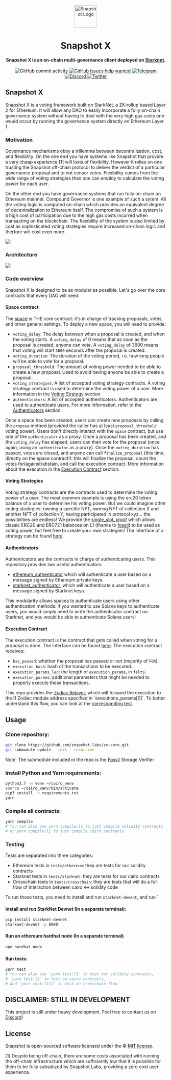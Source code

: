 <div align="center">
    <img src="https://raw.githubusercontent.com/snapshot-labs/snapshot/develop/public/icon.svg" height="70" alt="Snapshot Logo">
    <h1>Snapshot X</h1>
    <strong>Snapshot X is an on-chain multi-governance client deployed on <a href="https://starkware.co/starknet/">Starknet</a>.</strong>
</div>
<br>
<div align="center">
    <img src="https://img.shields.io/github/commit-activity/w/snapshot-labs/snapshot-x" alt="GitHub commit activity">
    <a href="https://github.com/snapshot-labs/snapshot-x/issues?q=is%3Aissue+is%3Aopen+label%3A%22help+wanted%22">
        <img src="https://img.shields.io/github/issues/snapshot-labs/snapshot-x/help wanted" alt="GitHub issues help wanted">
    </a>
    <a href="https://telegram.snapshot.org">
        <img src="https://img.shields.io/badge/Telegram-white?logo=telegram" alt="Telegram">
    </a>
    <a href="https://discord.snapshot.org">
        <img src="https://img.shields.io/discord/707079246388133940.svg?label=&logo=discord&logoColor=ffffff&color=7389D8&labelColor=6A7EC2" alt="Discord">
    </a>
    <a href="https://twitter.com/SnapshotLabs">
        <img src="https://img.shields.io/twitter/follow/SnapshotLabs?label=SnapshotLabs&style=flat&logo=twitter&color=1DA1F2" alt="Twitter">
    </a>
</div>

## Snapshot X

Snapshot X is a voting framework built on StarkNet, a ZK-rollup based Layer 2 for Ethereum. It will allow any DAO to easily incorporate a fully on-chain governance system without having to deal with the very high gas costs one would occur by running the governance system directly on Ethereum Layer 1. 

### Motivation

Governance mechanisms obey a trillemma between decentralization, cost, and flexibility. On the one end you have systems like Snapshot that provide a very cheap experience [1] will losts of flexibility. However it relies on one trusting the Snapshot off-chain protocol to deliver the verdict of a particular governance proposal and to not censor votes. Flexibility comes from the wide range of voting strategies than one can employ to calculate the voting power for each user. 

On the other end you have governance systems that run fully on-chain on Ethereum mainnet. Compound Governor is one example of such a sytem. All the voting logic is computed on-chain which provides an equivalent degree of decentralization to Ethereum itself. The compromise of such a system is a high cost of participation due to the high gas costs incurred when transacting on the blockchain. The flexibility of the system is also limited by cost as sophisticated voting strategies require increased on-chain logic and therfore will cost even more.



![](./docs/milestones/comparisons.png)

### Architecture 



![](./docs/milestones/architecture.png)


### Code overview

Snapshot X is designed to be as modular as possible. Let's go over the core contracts that every DAO will need:

#### Space contract

The [space](contracts/starknet/space/space.cairo) is THE core contract: it's in charge of tracking proposals, votes, and other general settings.
To deploy a new space, you will need to provide:
- `voting_delay`: The delay between when a proposal is created, and when the voting starts. A `voting_delay` of 0 means that as soon as the proposal is created, anyone can vote. A `voting_delay` of 3600 means that voting will start `3600` seconds after the proposal is created.
- `voting_duration`: The duration of the voting period, i.e. how long people will be able to vote for a proposal.
- `proposal_threshold`: The amount of voting power needed to be able to create a new proposal. Used to avoid having anyone be able to create a proposal.
- `voting_strategies`: A list of accepted voting strategy contracts. A voting strategy contract is used to determine the voting power of a user. More information in the [Voting Strategy](#Voting-Strategies) section.
- `authenticators`: A list of accepted authenticators. Authenticators are used to authenticate users. For more information, refer to the [Authenticators](#Authenticators) section.

Once a space has been created, users can create new proposals by calling the `propose` method (provided the caller has at least `proposal_threshold` voting power). Users don't directly interact with the `space` contract, but use one of the `authenticator` as a proxy. Once a proposal has been created, and the `voting_delay` has elapsed, users can then vote for the proposal (once again, using an `authenticator` as a proxy). Once the `voting_duration` has passed, votes are closed, and anyone can call `finalize_proposal` (this time, directly on the space contract!): this will finalize the proposal, count the votes for/against/abstain, and call the execution contract. More information about the execution in the [Execution Contract](#Execution-Contract) section.

#### Voting Strategies

Voting strategy contracts are the contracts used to determine the voting power of a user. The most common example is using the erc20 token balance of a user to determine his voting power. But we could imagine other voting strategies: owning a specific NFT, owning NFT of collection X and another NFT of collection Y, having participated in protocol xyz... the possibilities are endless! We provide the [single_slot_proof](contracts/starknet/strategies/single_slot_proof.cairo) which allows classic ERC20 and ERC721 balances on L1 (thanks to [fossil](https://github.com/OilerNetwork/fossil)) to be used as voting power, but feel free to create your own strategies! The interface of a strategy can be found [here](contracts/starknet/strategies/interface.cairo).

#### Authenticators

Authenticators are the contracts in charge of authenticating users. This repository provides two useful authenticators:
- [ethereum_authenticator](contracts/starknet/authenticator/ethereum.cairo) which will authenticate a user based on a message signed by Ethereum private keys.
- [starknet_authenticator](contracts/starknet/authenticator/starknet.cairo), which will authenticate a user based on a message signed by Starknet keys.

This modularity allows spaces to authenticate users using other authentication methods: if you wanted to use Solana keys to authenticate users, you would simply need to write the authenticator contract on Starknet, and you would be able to authenticate Solana users!

#### Execution Contract

The execution contract is the contract that gets called when voting for a proposal is done. The interface can be found [here](contracts/starknet/execution/interface.cairo). The execution contract receives:
- `has_passed`: whether the proposal has passed or not (majority of `FOR`).
- `execution_hash`: hash of the transactions to be executed.
- `execution_params_len`: the length of `execution_params`, in `felt`s.
- `execution_params`: additional parameters that might be needed to properly execute these transactions.

This repo provides the [Zodiac Relayer](contracts/starknet/execution/zodiac_relayer.cairo`), which will forward the execution to the l1 Zodiac module address specified in `executions_params[0]`. To better understand this flow, you can look at the [corresponding test](test/crosschain/zodiac.ts).

## Usage

### Clone repository:

```bash 
git clone https://github.com/snapshot-labs/sx-core.git
git submodule update --init --recursive
```
Note: The submodule included in the repo is the [Fossil](https://github.com/OilerNetwork/fossil) Storage Verifier

### Install Python and Yarn requirements: 

```bash
python3.7 -m venv ~/cairo_venv
source ~/cairo_venv/bin/activate
pip3 install -r requirements.txt
yarn
```

### Compile all contracts:

```bash
yarn compile
# You can also use yarn compile:l1 to just compile solidity contracts
# or yarn compile:l2 to just compile cairo contracts
```

### Testing

Tests are separated into three categories:

- Ethereum tests in `tests/ethereum`: they are tests for our solidity contracts
- Starknet tests in `tests/starknet`: they are tests for our cairo contracts
- Crosschain tests in `tests/crosschain`: they are tests that will do a full flow of interaction between cairo <-> solidity code

To run those tests, you need to install and run `starknet-devent`, and run `

#### Install and run StarkNet Devnet (In a separate terminal):
```bash
pip install starknet-devnet
starknet-devnet -p 8000
```

#### Run an ethereum hardhat node (In a separate terminal)

```bash
npx hardhat node
```

#### Run tests:
```bash
yarn test
# You can also use `yarn test:l1` to test our solidity contracts,
# `yarn test:l2` to test ou cairo contracts,
# and `yarn test:l1l2` to test ou crosschain flow
```

## DISCLAIMER: STILL IN DEVELOPMENT

This project is still under heavy development. Feel free to contact us on [Discord](https://discord.snapshot.org)!

## License

Snapshot is open-sourced software licensed under the © [MIT license](LICENSE).

[1] Despite being off-chain, there are some costs associated with running the off-chain infrastructure which are sufficiently low that it is possible for them to be fully subsidized by Snapshot Labs, providing a zero cost user experience. 
